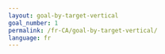 ```yaml
---
layout: goal-by-target-vertical
goal_number: 1
permalink: /fr-CA/goal-by-target-vertical/
language: fr
---
```

